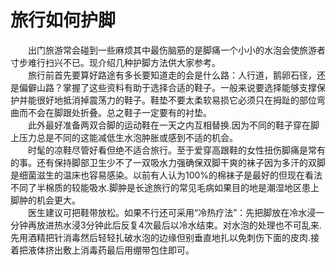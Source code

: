 # 旅行如何护脚  

&emsp;&emsp;出门旅游常会碰到一些麻烦其中最伤脑筋的是脚痛一个小小的水泡会使旅游者寸步难行扫兴不已。现介绍几种护脚方法供大家参考。  
&emsp;&emsp;旅行前首先要算好路途有多长要知道走的会是什么路：人行道，鹅卵石径，还是偏僻山路？掌握了这些资料有助于选择合适的鞋子。一般来说要选择能够支撑保护并能很好地抵消掉震荡力的鞋子。鞋垫不要太柔软易损它必须只在拇趾的部位弯曲而不会在脚跟处折叠。总之鞋子一定要有的衬垫。  
&emsp;&emsp;此外最好准备两双合脚的运动鞋在一天之内互相替换.因为不同的鞋子穿在脚上压力总是不同的这能减低生水泡肿胀或感到不适的机会。  
&emsp;&emsp;时髦的凉鞋尽管好看但绝不适合旅行。至于爱穿高跟鞋的女性扭伤脚痛是常有的事。还有保持脚部卫生少不了一双吸水力强确保双脚干爽的袜子因为多汗的双脚是细菌滋生的温床也容易感染。以前有人认为100%的棉袜子是最好的但现在看法不同了半棉质的较能吸水.脚肿是长途旅行的常见毛病如果目的地是潮湿地区患上脚肿的机会更大。  
&emsp;&emsp;医生建议可把鞋带放松。如果不行还可采用“冷热疗法”：先把脚放在冷水浸一分钟再放进热水浸3分钟此后反复4次最后以冷水结束。对水泡的处理也不可乱来.先用酒精把针消毒然后轻轻扎破水泡的边缘但别垂直地扎以免刺伤下面的皮肉.接着把液体挤出敷上消毒药最后用绷带包住即可。  